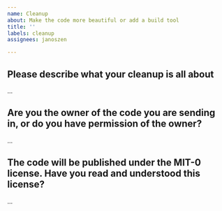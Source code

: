 ```yaml
---
name: Cleanup
about: Make the code more beautiful or add a build tool
title: ''
labels: cleanup
assignees: janoszen

---
```


## Please describe what your cleanup is all about

...

## Are you the owner of the code you are sending in, or do you have permission of the owner?

...

## The code will be published under the MIT-0 license. Have you read and understood this license?

...
